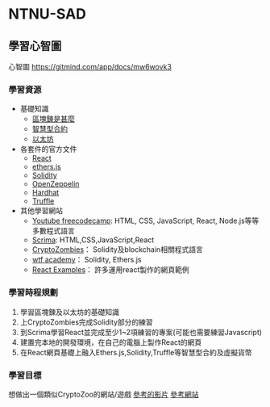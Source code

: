 # NTNU-SAD
## 學習心智圖
心智圖 https://gitmind.com/app/docs/mw6wovk3  
### 學習資源
- 基礎知識
  - [區塊鍊是甚麼](https://youtu.be/K8AvTDdhdog)
  - [智慧型合約](https://rich01.com/what-is-smart-contract/)  
  - [以太坊](https://ethereum.org/en/learn/)
- 各套件的官方文件
  - [React](https://zh-hant.reactjs.org/docs/getting-started.html)
  - [ethers.js](https://docs.ethers.org/v5/)
  - [Solidity](https://docs.soliditylang.org/en/v0.8.19/)
  - [OpenZeppelin](https://docs.openzeppelin.com/)
  - [Hardhat](https://hardhat.org/tutorial)
  - [Truffle](https://trufflesuite.com/docs/)
- 其他學習網站
  - [Youtube freecodecamp](https://www.youtube.com/@freecodecamp): HTML, CSS, JavaScript, React, Node.js等等多數程式語言
  - [Scrima](https://scrimba.com/): HTML,CSS,JavaScript,React
  - [CryptoZombies](https://cryptozombies.io/)： Solidity及blockchain相關程式語言
  - [wtf academy](https://wtf.academy/)： Solidity, Ethers.js
  - [React Examples](https://reactjsexample.com/)： 許多運用react製作的網頁範例
### 學習時程規劃
1. 學習區塊鍊及以太坊的基礎知識
2. 上CryptoZombies完成Solidity部分的練習
3. 到Scrima學習React並完成至少1~2項練習的專案\(可能也需要練習Javascript\)
4. 建置完本地的開發環境，在自己的電腦上製作React的網頁
5. 在React網頁基礎上融入Ethers.js,Solidity,Truffle等智慧型合約及虛擬貨幣
### 學習目標
想做出一個類似CryptoZoo的網站/遊戲
[參考的影片](https://youtu.be/exbxjXAqQ5Y)  [參考網站](https://realzoo.itsyipy.com/)
